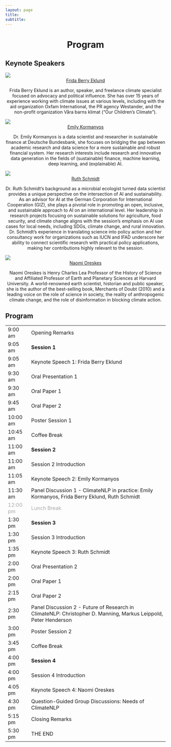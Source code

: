 ```yaml
---
layout: page
title: 
subtitle: 
---
```

<h1 style="text-align:center; margin-bottom:20pt; !important"> Program </h1>

<h2> Keynote Speakers </h2>
<img class="organiser-img" src='/assets/keynotes/frida.jpg'>
<div class="organiser-name" style="text-align: center;">
  <a href="https://webbdagarna.se/talare/frida-berry-eklund/">Frida Berry Eklund</a>
  <div class="speaker-affiliation" style="margin-top: 8px;">
    <p>Frida Berry Eklund is an author, speaker, and freelance climate specialist focused on advocacy and political influence. She has over 15 years of experience working with climate issues at various levels, including with the aid organization Oxfam International, the PR agency Westander, and the non-profit organization Våra barns klimat (“Our Children’s Climate”).</p>
  </div>
</div>
 
<img class="organiser-img" src='/assets/keynotes/emily.JPG'>
<div class="organiser-name" style="text-align: center;"> 
<a href="https://www.emilykormanyos.com/">Emily Kormanyos</a>
<div class="speaker-affiliation" style="margin-top: 8px;">
    <p>Dr. Emily Kormanyos is a data scientist and researcher in sustainable finance at Deutsche Bundesbank, she focuses on bridging the gap between academic research and data science for a more sustainable and robust financial system. Her research interests include  research and innovative data generation in the fields of (sustainable) finance, machine learning, deep learning, and (explainable) AI. </p>
  </div>
</div>

 
<img class="organiser-img" src='/assets/keynotes/ruth.jpg'>
<div class="organiser-name" style="text-align: center;"> <a href="https://aprigf.tw/speakers/ruth-schmidt/">Ruth Schmidt</a>
 <div class="speaker-affiliation" style="margin-top: 8px;">
    <p>Dr. Ruth Schmidt’s background as a microbial ecologist turned data scientist provides a unique perspective on the intersection of AI and sustainability. As an advisor for AI at the German Corporation for International Cooperation (GIZ), she plays a pivotal role in promoting an open, inclusive, and sustainable approach to AI on an international level. Her leadership in research projects focusing on sustainable solutions for agriculture, food security, and climate change aligns with the session’s emphasis on AI use cases for local needs, including SDGs, climate change, and rural innovation. Dr. Schmidt’s experience in translating science into policy action and her consultancy work for organizations such as IUCN and IFAD underscore her ability to connect scientific research with practical policy applications, making her contributions highly relevant to the session.</p>
  </div>
</div>

<img class="organiser-img" src='/assets/keynotes/naomi_oreskes.jpg'>
<div class="organiser-name" style="text-align: center;"> <a href="https://histsci.fas.harvard.edu/people/naomi-oreskes">Naomi Oreskes</a>
  <div class="speaker-affiliation" style="margin-top: 8px;">
    <p>Naomi Oreskes is Henry Charles Lea Professor of the History of Science and Affiliated Professor of Earth and Planetary Sciences at Harvard University. A world-renowned earth scientist, historian and public speaker, she is the author of the best-selling book, Merchants of Doubt (2010) and a leading voice on the role of science in society, the reality of anthropogenic climate change, and the role of disinformation in blocking climate action.</p>
  </div>
</div>


<h2> Program </h2>
<div class='program-table' style='font-size: 10pt; width:100%;'>
<table>
  <tr>
    <td>9:00 am</td>
    <td>Opening Remarks</td>
  </tr>
  <tr>
    <td>9:05 am</td>
    <td><b>Session 1</b></td>
  </tr>
  <tr>
    <td>9:05 am</td>
    <td>Keynote Speech 1: Frida Berry Eklund</td>
  </tr>
  <tr>
    <td>9:30 am</td>
    <td>Oral Presentation 1</td>
  </tr>
  <tr>
    <td>9:30 am</td>
    <td>Oral Paper 1</td>
  </tr>
  <tr>
    <td>9:45 am</td>
    <td>Oral Paper 2</td>
  </tr>
  <tr>
    <td>10:00 am</td>
    <td>Poster Session 1</td>
  </tr>
  <tr>
    <td>10:45 am</td>
    <td>Coffee Break</td>
  </tr>
  <tr>
    <td>11:00 am</td>
    <td><b>Session 2</b></td>
  </tr>
  <tr>
    <td>11:00 am</td>
    <td>Session 2 Introduction</td>
  </tr>
  <tr>
    <td>11:05 am</td>
    <td>Keynote Speech 2: Emily Kormanyos</td>
  </tr>
  <tr>
    <td>11:30 am</td>
    <td>Panel Discussion 1 - ClimateNLP in practice: Emily Kormanyos, Frida Berry Eklund, Ruth Schmidt</td>
  </tr>
  <tr style='color:darkgray;'>
    <td>12:00 pm</td>
    <td>Lunch Break</td>
  </tr>
  <tr>
    <td>1:30 pm</td>
    <td><b>Session 3</b></td>
  </tr>
  <tr>
    <td>1:30 pm</td>
    <td>Session 3 Introduction</td>
  </tr>
  <tr>
    <td>1:35 pm</td>
    <td>Keynote Speech 3: Ruth Schmidt</td>
  </tr>
  <tr>
    <td>2:00 pm</td>
    <td>Oral Presentation 2</td>
  </tr>
  <tr>
    <td>2:00 pm</td>
    <td>Oral Paper 1</td>
  </tr>
  <tr>
    <td>2:15 pm</td>
    <td>Oral Paper 2</td>
  </tr>
  <tr>
    <td>2:30 pm</td>
    <td>Panel Discussion 2 - Future of Research in ClimateNLP: Christopher D. Manning, Markus Leippold, Peter Henderson</td>
  </tr>
  <tr>
    <td>3:00 pm</td>
    <td>Poster Session 2</td>
  </tr>
  <tr>
    <td>3:45 pm</td>
    <td>Coffee Break</td>
  </tr>
  <tr>
    <td>4:00 pm</td>
    <td><b>Session 4</b></td>
  </tr>
  <tr>
    <td>4:00 pm</td>
    <td>Session 4 Introduction</td>
  </tr>
  <tr>
    <td>4:05 pm</td>
    <td>Keynote Speech 4: Naomi Oreskes</td>
  </tr>
  <tr>
    <td>4:30 pm</td>
    <td>
      Question-Guided Group Discussions: Needs of ClimateNLP
    </td>
  </tr>
  <tr>
    <td>5:15 pm</td>
    <td>Closing Remarks</td>
  </tr>
  <tr>
    <td>5:30 pm</td>
    <td>THE END</td>
  </tr>
</table>
</div>



